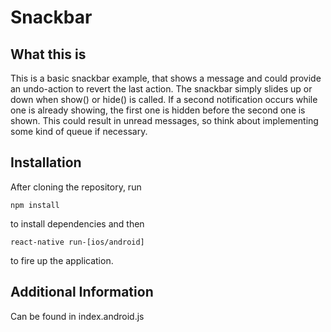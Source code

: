 # Snackbar

## What this is

This is a basic snackbar example, that shows a message and could provide an undo-action to revert the last action. The snackbar simply slides up or down when show() or hide() is called. If a second notification occurs while one is already showing, the first one is hidden before the second one is shown. This could result in unread messages, so think about implementing some kind of queue if necessary.

## Installation

After cloning the repository, run

```npm install```

to install dependencies and then

```react-native run-[ios/android]```

to fire up the application.

## Additional Information

Can be found in index.android.js
